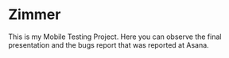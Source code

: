 # Zimmer
This  is my Mobile Testing Project.
Here you can observe the final presentation and the bugs report that was reported at Asana.  

